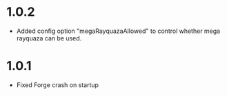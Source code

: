 # 1.0.2

- Added config option "megaRayquazaAllowed" to control whether mega rayquaza can be used.

# 1.0.1

- Fixed Forge crash on startup
